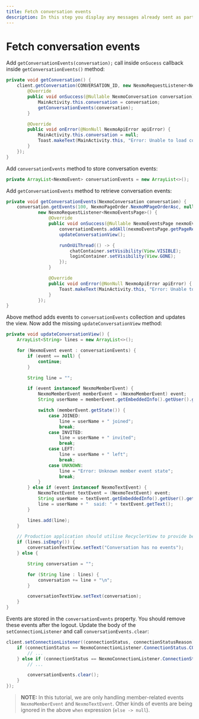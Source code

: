 ```yaml
---
title: Fetch conversation events
description: In this step you display any messages already sent as part of this Conversation
---
```


# Fetch conversation events

Add `getConversationEvents(conversation);` call inside `onSucess` callback inside `getConversationEvents()` method:

```java
private void getConversation() {
    client.getConversation(CONVERSATION_ID, new NexmoRequestListener<NexmoConversation>() {
        @Override
        public void onSuccess(@Nullable NexmoConversation conversation) {
            MainActivity.this.conversation = conversation;
            getConversationEvents(conversation);
        }

        @Override
        public void onError(@NonNull NexmoApiError apiError) {
            MainActivity.this.conversation = null;
            Toast.makeText(MainActivity.this, "Error: Unable to load conversation", Toast.LENGTH_SHORT);
        }
    });
}
```

Add `conversationEvents` method to store conversation events:

```java
private ArrayList<NexmoEvent> conversationEvents = new ArrayList<>();
```

Add `getConversationEvents` method to retrieve conversation events:

```java
private void getConversationEvents(NexmoConversation conversation) {
    conversation.getEvents(100, NexmoPageOrder.NexmoMPageOrderAsc, null,
            new NexmoRequestListener<NexmoEventsPage>() {
                @Override
                public void onSuccess(@Nullable NexmoEventsPage nexmoEventsPage) {
                    conversationEvents.addAll(nexmoEventsPage.getPageResponse().getData());
                    updateConversationView();

                    runOnUiThread(() -> {
                        chatContainer.setVisibility(View.VISIBLE);
                        loginContainer.setVisibility(View.GONE);
                    });
                }

                @Override
                public void onError(@NonNull NexmoApiError apiError) {
                    Toast.makeText(MainActivity.this, "Error: Unable to load conversation events", Toast.LENGTH_SHORT);
                }
            });
}
```

Above method adds events to `conversationEvents` collection and updates the view. Now add the missing `updateConversationView` method:

```java
private void updateConversationView() {
    ArrayList<String> lines = new ArrayList<>();

    for (NexmoEvent event : conversationEvents) {
        if (event == null) {
            continue;
        }

        String line = "";

        if (event instanceof NexmoMemberEvent) {
            NexmoMemberEvent memberEvent = (NexmoMemberEvent) event;
            String userName = memberEvent.getEmbeddedInfo().getUser().getName();

            switch (memberEvent.getState()) {
                case JOINED:
                    line = userName + " joined";
                    break;
                case INVITED:
                    line = userName + " invited";
                    break;
                case LEFT:
                    line = userName + " left";
                    break;
                case UNKNOWN:
                    line = "Error: Unknown member event state";
                    break;
            }
        } else if (event instanceof NexmoTextEvent) {
            NexmoTextEvent textEvent = (NexmoTextEvent) event;
            String userName = textEvent.getEmbeddedInfo().getUser().getName();
            line = userName + "  said: " + textEvent.getText();
        }

        lines.add(line);
    }

    // Production application should utilise RecyclerView to provide better UX
    if (lines.isEmpty()) {
        conversationTextView.setText("Conversation has no events");
    } else {

        String conversation = "";

        for (String line : lines) {
            conversation += line + "\n";
        }

        conversationTextView.setText(conversation);
    }
}
```

Events are stored in the `conversationEvents` property. You should remove these events after the logout. Update the body of the `setConnectionListener` and call `conversationEvents.clear`:

```java
client.setConnectionListener((connectionStatus, connectionStatusReason) -> {
    if (connectionStatus == NexmoConnectionListener.ConnectionStatus.CONNECTED) {
        // ...
    } else if (connectionStatus == NexmoConnectionListener.ConnectionStatus.DISCONNECTED) {
        // ...

        conversationEvents.clear();
    }
});
```

> **NOTE:** In this tutorial, we are only handling member-related events `NexmoMemberEvent` and `NexmoTextEvent`. Other kinds of events are being ignored in the above `when` expression (`else -> null`).
